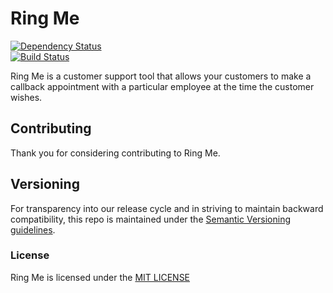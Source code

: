 # Ring Me
[![Dependency Status](https://david-dm.org/idevelopment/RingMe.svg)](https://david-dm.org/idevelopment/RingMe)		
[![Build Status](https://travis-ci.org/idevelopment/RingMe.svg?branch=master)](https://travis-ci.org/idevelopment/RingMe)	
 
Ring Me is a customer support tool that allows your customers to make a callback appointment with a particular employee at the time the customer wishes.

## Contributing
Thank you for considering contributing to Ring Me.

## Versioning
For transparency into our release cycle and in striving to maintain backward compatibility,
this repo is maintained under the [Semantic Versioning guidelines](http://semver.org/).

### License
Ring Me is licensed under the [MIT LICENSE](http://opensource.org/licenses/mit)
